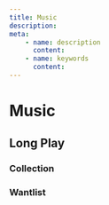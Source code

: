 ```yaml
---
title: Music
description:
meta:
    - name: description
      content:
    - name: keywords
      content:
---
```

# Music

## Long Play

### Collection
<grid-music url="/users/Macouta/collection/folders/0/releases" />

### Wantlist
<grid-music url="/users/Macouta/wants" />
